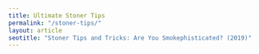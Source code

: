 ```yaml
---
title: Ultimate Stoner Tips
permalink: "/stoner-tips/"
layout: article
seotitle: "Stoner Tips and Tricks: Are You Smokephisticated? (2019)" 
---
```



